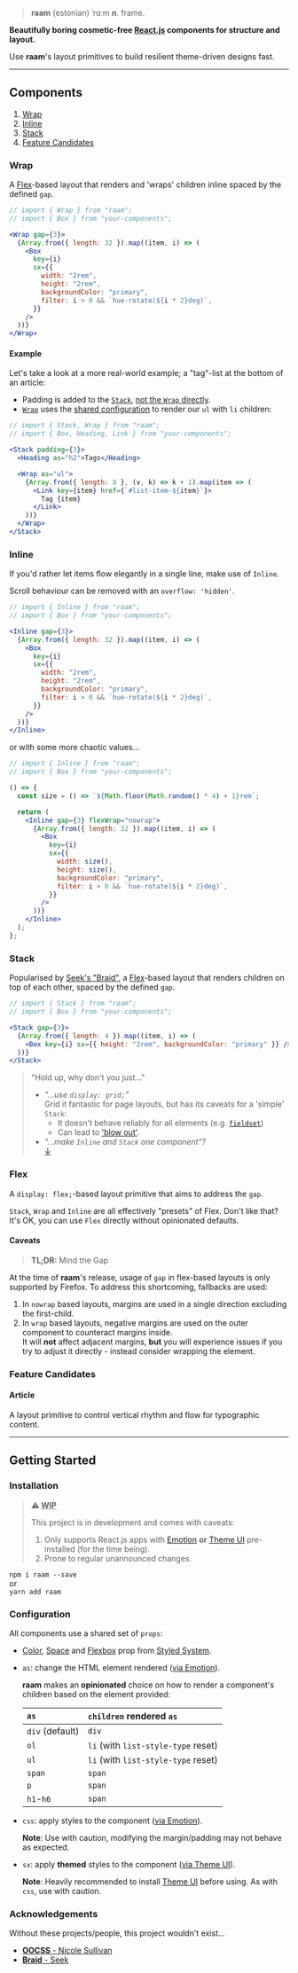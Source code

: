 > **raam** (estonian) ˈrɑːm _**n**._ frame.

**Beautifully boring cosmetic-free [React.js][reactjs] components for structure and layout.**

Use **raam**'s layout primitives to build resilient theme-driven designs fast.

---

## Components

1. [Wrap](#wrap)
2. [Inline](#inline)
3. [Stack](#stack)
4. [Feature Candidates](#feature-candidates)

### Wrap

A [Flex](#flex)-based layout that renders and 'wraps' children inline spaced
by the defined `gap`.

```jsx live=true
// import { Wrap } from "raam";
// import { Box } from "your-components";

<Wrap gap={3}>
  {Array.from({ length: 32 }).map((item, i) => (
    <Box
      key={i}
      sx={{
        width: "2rem",
        height: "2rem",
        backgroundColor: "primary",
        filter: i > 0 && `hue-rotate(${i * 2}deg)`,
      }}
    />
  ))}
</Wrap>
```

#### Example

Let's take a look at a more real-world example; a "tag"-list at the bottom of an article:

- Padding is added to the [`Stack`](#stack), [not the `Wrap` directly](#caveats).
- [`Wrap`](#wrap) uses the [shared configuration](#configuration) to render our `ul` with `li` children:

```jsx live=true
// import { Stack, Wrap } from "raam";
// import { Box, Heading, Link } from "your-components";

<Stack padding={3}>
  <Heading as="h2">Tags</Heading>

  <Wrap as="ul">
    {Array.from({ length: 8 }, (v, k) => k + 1).map(item => (
      <Link key={item} href={`#list-item-${item}`}>
        Tag {item}
      </Link>
    ))}
  </Wrap>
</Stack>
```

### Inline

If you'd rather let items flow elegantly in a single line, make use of `Inline`.

Scroll behaviour can be removed with an `overflow: 'hidden'`.

```jsx live=true
// import { Inline } from "raam";
// import { Box } from "your-components";

<Inline gap={3}>
  {Array.from({ length: 32 }).map((item, i) => (
    <Box
      key={i}
      sx={{
        width: "2rem",
        height: "2rem",
        backgroundColor: "primary",
        filter: i > 0 && `hue-rotate(${i * 2}deg)`,
      }}
    />
  ))}
</Inline>
```

or with some more chaotic values…

```jsx live=true
// import { Inline } from "raam";
// import { Box } from "your-components";

() => {
  const size = () => `${Math.floor(Math.random() * 4) + 1}rem`;

  return (
    <Inline gap={3} flexWrap="nowrap">
      {Array.from({ length: 32 }).map((item, i) => (
        <Box
          key={i}
          sx={{
            width: size(),
            height: size(),
            backgroundColor: "primary",
            filter: i > 0 && `hue-rotate(${i * 2}deg)`,
          }}
        />
      ))}
    </Inline>
  );
};
```

### Stack

Popularised by [Seek's "Braid"](https://github.com/seek-oss/braid-design-system), a [Flex](#flex)-based layout that renders children on top of each other, spaced
by the defined `gap`.

```jsx live=true
// import { Stack } from "raam";
// import { Box } from "your-components";

<Stack gap={3}>
  {Array.from({ length: 4 }).map((item, i) => (
    <Box key={i} sx={{ height: "2rem", backgroundColor: "primary" }} />
  ))}
</Stack>
```

> "Hold up, why don't you just…"
>
> - _"…use `display: grid;`"_  
>   Grid it fantastic for page layouts, but has its caveats for a 'simple' `Stack`:
>   - It doesn't behave reliably for all elements (e.g. [`fieldset`](https://bugs.chromium.org/p/chromium/issues/detail?id=854565))
>   - Can lead to ['blow out'](https://css-tricks.com/preventing-a-grid-blowout/).
> - _"…make `Inline` and `Stack` one component"?_  
>   [↓](#flex)

### Flex

A `display: flex;`-based layout primitive that aims to address the `gap`.

`Stack`, `Wrap` and `Inline` are all effectively "presets" of Flex. Don't like that? It's OK, you can use `Flex` directly without opinionated defaults.

#### Caveats

> **TL;DR:** Mind the Gap

At the time of **raam**'s release, usage of `gap` in flex-based layouts is only supported by Firefox. To address this shortcoming, fallbacks are used:

1. In `nowrap` based layouts, margins are used in a single direction excluding the first-child.
2. In `wrap` based layouts, negative margins are used on the outer component to counteract margins inside.  
   It will **not** affect adjacent margins, **but** you will experience issues if you try to adjust it directly - instead consider wrapping the element.

### Feature Candidates

#### Article

A layout primitive to control vertical rhythm and flow for typographic content.

---

## Getting Started

### Installation

> **⚠ <abbr title="Work in Progress">WIP</abbr>**
>
> This project is in development and comes with caveats:
>
> 1. Only supports React.js apps with [Emotion][emotion] **or** [Theme UI][theme-ui] pre-installed (for the time being).
> 2. Prone to regular unannounced changes.

`npm i raam --save`  
or  
`yarn add raam`

[reactjs]: https://reactjs.org
[theme-ui]: https://theme-ui.com/

### Configuration

All components use a shared set of `props`:

- [Color](https://styled-system.com/table#color), [Space](https://styled-system.com/table#space) and [Flexbox](https://styled-system.com/table#flexbox) prop from [Styled System](https://styled-system.com/).
- `as`: change the HTML element rendered ([via Emotion](https://emotion.sh/docs/styled#as-prop)).

  **raam** makes an **opinionated** choice on how to render a
  component's children based on the element provided:

  | `as`            | `children` rendered `as`            |
  | :-------------- | :---------------------------------- |
  | `div` (default) | `div`                               |
  | `ol`            | `li` (with `list-style-type` reset) |
  | `ul`            | `li` (with `list-style-type` reset) |
  | `span`          | `span`                              |
  | `p`             | `span`                              |
  | `h1`-`h6`       | `span`                              |

- `css`: apply styles to the component ([via Emotion](https://emotion.sh/docs/css-prop)).

  **Note**: Use with caution, modifying the margin/padding may not behave as expected.

- `sx`: apply **themed** styles to the component ([via Theme UI](https://theme-ui.com/sx-prop/)).

  **Note**: Heavily recommended to install [Theme UI][theme-ui] before using. As with `css`, use with caution.

### Acknowledgements

Without these projects/people, this project wouldn't exist…

- [**OOCSS** - Nicole Sullivan](https://github.com/stubbornella/oocss/wiki)
- [**Braid** - Seek](https://github.com/seek-oss/braid-design-system)

[emotion]: https://emotion.sh/
[reactjs]: https://reactjs.org
[theme-ui]: https://theme-ui.com/

